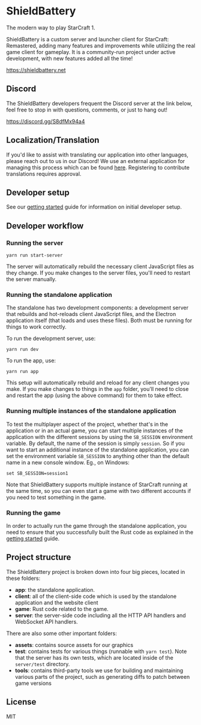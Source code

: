 # ShieldBattery

The modern way to play StarCraft 1.

ShieldBattery is a custom server and launcher client for StarCraft: Remastered, adding many features
and improvements while utilizing the real game client for gameplay. It is a community-run project
under active development, with new features added all the time!

https://shieldbattery.net

## Discord

The ShieldBattery developers frequent the Discord server at the link below, feel free to stop in with
questions, comments, or just to hang out!

https://discord.gg/S8dfMx94a4

## Localization/Translation

If you'd like to assist with translating our application into other languages, please reach out to us
in our Discord! We use an external application for managing this process which can be found
[here](https://translation.shieldbattery.net). Registering to contribute translations requires
approval.

## Developer setup

See our [getting started](./docs/GETTING_STARTED.md) guide for information on initial developer setup.

## Developer workflow

### Running the server

```
yarn run start-server
```

The server will automatically rebuild the necessary client JavaScript files as they change. If you make
changes to the server files, you'll need to restart the server manually.

### Running the standalone application

The standalone has two development components: a development server that rebuilds and hot-reloads client
JavaScript files, and the Electron application itself (that loads and uses these files). Both must be
running for things to work correctly.

To run the development server, use:

```
yarn run dev
```

To run the app, use:

```
yarn run app
```

This setup will automatically rebuild and reload for any client changes you make. If you make changes to
things in the `app` folder, you'll need to close and restart the app (using the above command) for them to
take effect.

### Running multiple instances of the standalone application

To test the multiplayer aspect of the project, whether that's in the application or in an actual game, you
can start multiple instances of the application with the different sessions by using the `SB_SESSION`
environment variable. By default, the name of the session is simply `session`. So if you want to start an
additional instance of the standalone application, you can set the environment variable `SB_SESSION` to
anything other than the default name in a new console window. Eg., on Windows:

```
set SB_SESSION=session1
```

Note that ShieldBattery supports multiple instance of StarCraft running at the same time, so you can even
start a game with two different accounts if you need to test something in the game.

### Running the game

In order to actually run the game through the standalone application, you need to ensure
that you successfully built the Rust code as explained in the [getting started](./docs/GETTING_STARTED.md)
guide.

## Project structure

The ShieldBattery project is broken down into four big pieces, located in these folders:

- **app**: the standalone application.
- **client**: all of the client-side code which is used by the standalone application and the website client
- **game**: Rust code related to the game.
- **server**: the server-side code including all the HTTP API handlers and WebSocket API handlers.

There are also some other important folders:

- **assets**: contains source assets for our graphics
- **test**: contains tests for various things (runnable with `yarn test`). Note that the server has its own
  tests, which are located inside of the `server/test` directory.
- **tools**: contains third-party tools we use for building and maintaining various parts of the
  project, such as generating diffs to patch between game versions

## License

MIT
